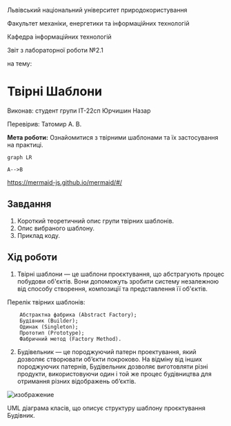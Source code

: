 Львівський національний університет природокористування

Факультет механіки, енергетики та інформаційних технологій

Кафедра інформаційних технологій

Звіт з лабораторної роботи №2.1

на тему: 
 # Твірні Шаблони


Виконав: студент групи ІТ-22сп Юрчишин Назар

Перевірив: Татомир А. В.

**Мета роботи:** 
Ознайомитися з твірними шаблонами та їх застосування на практиці.


```mermaid
graph LR

A-->B

```


https://mermaid-js.github.io/mermaid/#/
 
 ## Завдання
1. Короткий теоретичний опис групи твірних шаблонів.
2. Опис вибраного шаблону.
3. Приклад коду.

 ## Хід роботи
1. Твірні  шаблони — це шаблони проєктування, що абстрагують процес побудови об'єктів. Вони допоможуть зробити систему незалежною від способу створення, композиції та представлення її об'єктів.
  
  Перелік твірних шаблонів:
  
        Абстрактна фабрика (Abstract Factory);
        Будівник (Builder);
        Одинак (Singleton);
        Прототип (Prototype);
        Фабричний метод (Factory Method).
2. Будівельник — це породжуючий патерн проектування, який дозволяє створювати об’єкти покроково.
На відміну від інших породжуючих патернів, Будівельник дозволяє виготовляти різні продукти, 
використовуючи один і той же процес будівництва для отримання різних відображень об’єктів.

![изображение](https://user-images.githubusercontent.com/101549330/190210864-5f6107f4-5a11-4930-b449-3bd543770611.png)

UML діаграма класів, що описує структуру шаблону проєктування Будівник.
